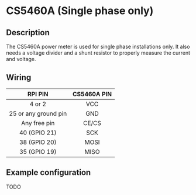 # CS5460A (Single phase only)

## Description

The CS5460A power meter is used for single phase installations only. It also needs a voltage divider and a shunt
resistor to properly measure the current and voltage.

## Wiring

|       RPI PIN        | CS5460A PIN |  
|:--------------------:|:-----------:|
|        4 or 2        |     VCC     | 
| 25 or any ground pin |     GND     | 
|     Any free pin     |    CE/CS    |   
|     40 (GPIO 21)     |     SCK     |    
|     38 (GPIO 20)     |    MOSI     |    
|     35 (GPIO 19)     |    MISO     |  

## Example configuration

TODO